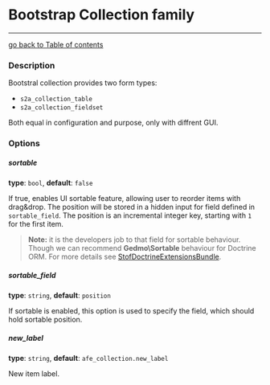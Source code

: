 # Bootstrap Collection family
---------------------------------------

[go back to Table of contents][back-to-index]

[back-to-index]: https://github.com/symfony2admingenerator/FormExtensionsBundle/blob/master/Resources/doc/documentation.md

[symfony-collectiontype]: http://symfony.com/doc/current/reference/forms/types/collection.html

### Description

Bootstral collection provides two form types: 

* `s2a_collection_table`
* `s2a_collection_fieldset`

Both equal in configuration and purpose, only with diffrent GUI.

### Options

##### sortable

**type**: `bool`, **default**: `false`

If true, enables UI sortable feature, allowing user to reorder items with drag&drop.
The position will be stored in a hidden input for field defined in `sortable_field`.
The position is an incremental integer key, starting with `1` for the first item.

> **Note:** it is the developers job to that field for sortable behaviour. Though we
can recommend **Gedmo\Sortable** behaviour for Doctrine ORM. For more details see
[StofDoctrineExtensionsBundle](https://github.com/stof/StofDoctrineExtensionsBundle).

##### sortable_field

**type**: `string`, **default**: `position`

If sortable is enabled, this option is used to specify the field, which should
hold sortable position.

##### new_label

**type**: `string`, **default**: `afe_collection.new_label`

New item label.